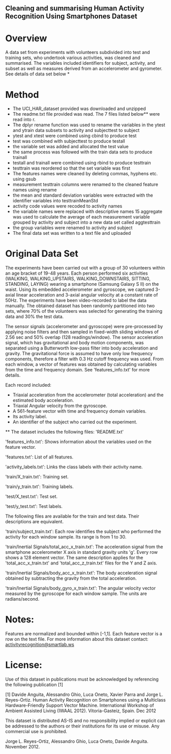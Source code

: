## Cleaning and summarising Human Activity Recognition Using Smartphones Dataset

# Overview 
A data set from experiments with volunteers subdivided into test and training sets, who undertook various activities, was cleaned and summarised. The variables included identifiers for subject, activity, and subset as well as measures derived from an accelerometer and gyrometer. See details of data set below *

# Method

* The UCI_HAR_dataset provided was downloaded and unzipped
* The readme.txt file provided was read. The 7 files listed below** were read into r.
* The dplyr rename function was used to rename the variables in the ytest and ytrain data subsets to activity and subjecttest to subject
* ytest and xtest were combined using cbind to produce test
* test was combined with subjecttest to produce testall
* the variable set was added and allocated the test value
* the same process was followed with the train data sets to produce trainall
* testall and trainall were combined using rbind to produce testtrain
* testtrain was reordered so that the set variable was first
* The features names were cleaned by deleting commas, hyphens etc. using gsub
* measurement testtrain columns were renamed to the cleaned feature names using rename
* the mean and standard deviation variables were extracted with the identifier variables into testtrainMeanStd
* activity code values were recoded to activity names
* the variable names were replaced with descriptive names 15 aggregate was used to calculate the average of each measurement variable grouped by activity and subject into a new data set called aggtesttrain
* the group variables were renamed to activity and subject
* The final data set was written to a text file and uploaded

# Original Data Set
The experiments have been carried out with a group of 30 volunteers within an age bracket of 19-48 years. Each person performed six activities (WALKING, WALKING_UPSTAIRS, WALKING_DOWNSTAIRS, SITTING, STANDING, LAYING) wearing a smartphone (Samsung Galaxy S II) on the waist. Using its embedded accelerometer and gyroscope, we captured 3-axial linear acceleration and 3-axial angular velocity at a constant rate of 50Hz. The experiments have been video-recorded to label the data manually. The obtained dataset has been randomly partitioned into two sets, where 70% of the volunteers was selected for generating the training data and 30% the test data.

The sensor signals (accelerometer and gyroscope) were pre-processed by applying noise filters and then sampled in fixed-width sliding windows of 2.56 sec and 50% overlap (128 readings/window). The sensor acceleration signal, which has gravitational and body motion components, was separated using a Butterworth low-pass filter into body acceleration and gravity. The gravitational force is assumed to have only low frequency components, therefore a filter with 0.3 Hz cutoff frequency was used. From each window, a vector of features was obtained by calculating variables from the time and frequency domain. See 'features_info.txt' for more details.

Each record included:
* Triaxial acceleration from the accelerometer (total acceleration) and the estimated body acceleration.
* Triaxial Angular velocity from the gyroscope.
* A 561-feature vector with time and frequency domain variables.
* Its activity label.
* An identifier of the subject who carried out the experiment.

** The dataset includes the following files:
'README.txt'

'features_info.txt': Shows information about the variables used on the feature vector.

'features.txt': List of all features.

'activity_labels.txt': Links the class labels with their activity name.

'train/X_train.txt': Training set.

'train/y_train.txt': Training labels.

'test/X_test.txt': Test set.

'test/y_test.txt': Test labels.

The following files are available for the train and test data. Their descriptions are equivalent.

'train/subject_train.txt': Each row identifies the subject who performed the activity for each window sample. Its range is from 1 to 30.

'train/Inertial Signals/total_acc_x_train.txt': The acceleration signal from the smartphone accelerometer X axis in standard gravity units 'g'. Every row shows a 128 element vector. The same description applies for the 'total_acc_x_train.txt' and 'total_acc_z_train.txt' files for the Y and Z axis.

'train/Inertial Signals/body_acc_x_train.txt': The body acceleration signal obtained by subtracting the gravity from the total acceleration.

'train/Inertial Signals/body_gyro_x_train.txt': The angular velocity vector measured by the gyroscope for each window sample. The units are radians/second.

# Notes:
Features are normalized and bounded within [-1,1].
Each feature vector is a row on the text file.
For more information about this dataset contact: activityrecognition@smartlab.ws

# License:
Use of this dataset in publications must be acknowledged by referencing the following publication [1]

[1] Davide Anguita, Alessandro Ghio, Luca Oneto, Xavier Parra and Jorge L. Reyes-Ortiz. Human Activity Recognition on Smartphones using a Multiclass Hardware-Friendly Support Vector Machine. International Workshop of Ambient Assisted Living (IWAAL 2012). Vitoria-Gasteiz, Spain. Dec 2012

This dataset is distributed AS-IS and no responsibility implied or explicit can be addressed to the authors or their institutions for its use or misuse. Any commercial use is prohibited.

Jorge L. Reyes-Ortiz, Alessandro Ghio, Luca Oneto, Davide Anguita. November 2012.